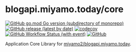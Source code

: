 # blogapi.miyamo.today/core

[![GitHub go.mod Go version (subdirectory of monorepo)](https://img.shields.io/github/go-mod/go-version/miyamo2/blogapi.miyamo.today/core?logo=go)](https://img.shields.io/github/go-mod/go-version/miyamo2/blogapi.miyamo.today/core?logo=go)
[![GitHub release (latest by date)](https://img.shields.io/github/v/release/miyamo2/blogapi.miyamo.today/core)](https://img.shields.io/github/v/release/miyamo2/blogapi.miyamo.today/core)
[![codecov](https://codecov.io/github/miyamo2/blogapi.miyamo.today/branch/main/graph/badge.svg?token=FTA7OG7EBM&flag=core)](https://codecov.io/gh/miyamo2/blogapi.miyamo.today)
[![GitHub Workflow Status (with event)](https://img.shields.io/github/actions/workflow/status/miyamo2/blogapi.miyamo.today/release_core.yaml?event=release_core&logo=github%20actions)](https://github.com/miyamo2/blogapi.miyamo.today/core/actions?query=workflow%3Arelease_core)
[![GitHub](https://img.shields.io/github/license/miyamo2/blogapi.miyamo.today/core)](https://img.shields.io/github/license/miyamo2/blogapi.miyamo.today/core)

Application Core Library for [miyamo2/blogapi.miyamo.today](https://github.com/miyamo2/blogapi.miyamo.today/federator).
